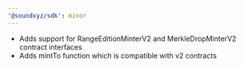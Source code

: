 ```yaml
---
'@soundxyz/sdk': minor
---
```


- Adds support for RangeEditionMinterV2 and MerkleDropMinterV2 contract interfaces
- Adds mintTo function which is compatible with v2 contracts
